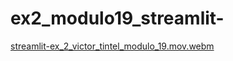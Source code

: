# ex2_modulo19_streamlit-


[streamlit-ex_2_victor_tintel_modulo_19.mov.webm](https://github.com/victortintel/ex2_modulo19_streamlit-/assets/59707632/2538e3e8-aaad-4069-ac97-d9b8620f6ba3)
